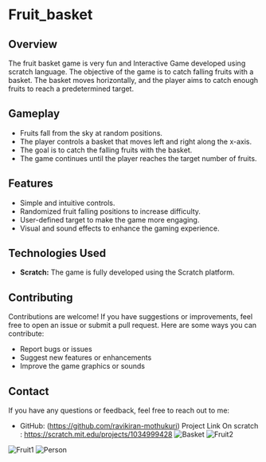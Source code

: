 # Fruit_basket

## Overview
The fruit basket game is very fun and Interactive Game developed using scratch language. The objective of the game is to catch falling fruits with a basket. The basket moves horizontally, and the player aims to catch enough fruits to reach a predetermined target.

## Gameplay

- Fruits fall from the sky at random positions.
- The player controls a basket that moves left and right along the x-axis.
- The goal is to catch the falling fruits with the basket.
- The game continues until the player reaches the target number of fruits.

## Features

- Simple and intuitive controls.
- Randomized fruit falling positions to increase difficulty.
- User-defined target to make the game more engaging.
- Visual and sound effects to enhance the gaming experience.

## Technologies Used

- **Scratch:** The game is fully developed using the Scratch platform.


## Contributing
Contributions are welcome! If you have suggestions or improvements, feel free to open an issue or submit a pull request. Here are some ways you can contribute:
- Report bugs or issues
- Suggest new features or enhancements
- Improve the game graphics or sounds

## Contact
If you have any questions or feedback, feel free to reach out to me:

- GitHub: (https://github.com/ravikiran-mothukuri)
Project Link On scratch : https://scratch.mit.edu/projects/1034999428
![Basket](https://github.com/ravikiran-mothukuri/Fruit_basket/assets/75983016/40fd46e2-50b2-4bbd-97db-5a7869e31a0a)
![Fruit2](https://github.com/ravikiran-mothukuri/Fruit_basket/assets/75983016/7c0d1e8a-3e2f-4c42-b0f2-7ae8cd55d5df)

![Fruit1](https://github.com/ravikiran-mothukuri/Fruit_basket/assets/75983016/7facf336-8f42-45d6-9b37-565a69d2885f)
![Person](https://github.com/ravikiran-mothukuri/Fruit_basket/assets/75983016/842de689-100f-4d52-8c02-d8a328bb379f)
